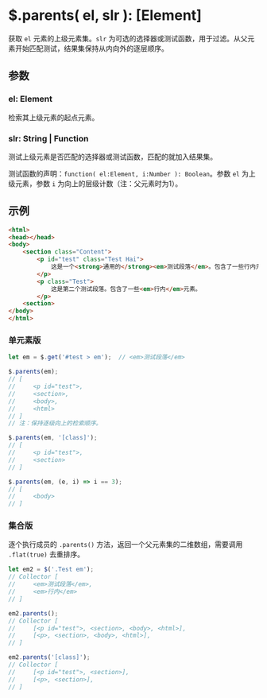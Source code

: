 # $.parents( el, slr ): [Element]

获取 `el` 元素的上级元素集。`slr` 为可选的选择器或测试函数，用于过滤。从父元素开始匹配测试，结果集保持从内向外的逐层顺序。


## 参数

### el: Element

检索其上级元素的起点元素。


### slr: String | Function

测试上级元素是否匹配的选择器或测试函数，匹配的就加入结果集。

测试函数的声明：`function( el:Element, i:Number ): Boolean`。参数 `el` 为上级元素，参数 `i` 为向上的层级计数（注：父元素时为1）。


## 示例

```html
<html>
<head></head>
<body>
    <section class="Content">
        <p id="test" class="Test Hai">
            这是一个<strong>通用的</strong><em>测试段落</em>。包含了一些行内元素。
        </p>
        <p class="Test">
            这是第二个测试段落。包含了一些<em>行内</em>元素。
        </p>
    <section>
</body>
</html>
```


### 单元素版

```js
let em = $.get('#test > em');  // <em>测试段落</em>

$.parents(em);
// [
//     <p id="test">,
//     <section>,
//     <body>,
//     <html>
// ]
// 注：保持逐级向上的检索顺序。

$.parents(em, '[class]');
// [
//     <p id="test">,
//     <section>
// ]

$.parents(em, (e, i) => i == 3);
// [
//     <body>
// ]
```


### 集合版

逐个执行成员的 `.parents()` 方法，返回一个父元素集的二维数组，需要调用 `.flat(true)` 去重排序。

```js
let em2 = $('.Test em');
// Collector [
//     <em>测试段落</em>,
//     <em>行内</em>
// ]

em2.parents();
// Collector [
//     [<p id="test">, <section>, <body>, <html>],
//     [<p>, <section>, <body>, <html>],
// ]

em2.parents('[class]');
// Collector [
//     [<p id="test">, <section>],
//     [<p>, <section>],
// ]
```
